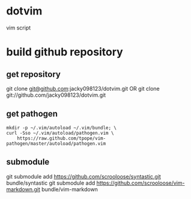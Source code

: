 dotvim
======

vim script

build github repository
===========================

get repository
---------------------
git clone git@github.com:jacky098123/dotvim.git
OR
git clone git://github.com/jacky098123/dotvim.git


get pathogen
-----------------------
~~~~~~~
mkdir -p ~/.vim/autoload ~/.vim/bundle; \
curl -Sso ~/.vim/autoload/pathogen.vim \
    https://raw.github.com/tpope/vim-pathogen/master/autoload/pathogen.vim
~~~~~~~


submodule
---------------------
git submodule add  https://github.com/scrooloose/syntastic.git bundle/syntastic
git submodule add  https://github.com/scrooloose/vim-markdown.git bundle/vim-markdown
